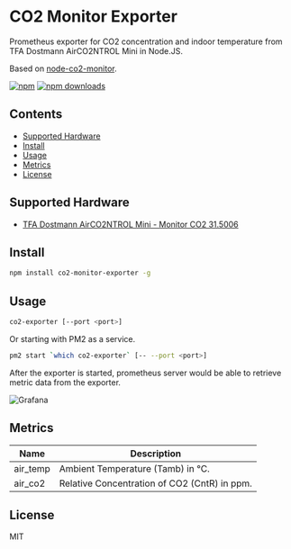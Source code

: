 # CO2 Monitor Exporter

Prometheus exporter for CO2 concentration and indoor temperature from TFA Dostmann AirCO2NTROL Mini in Node.JS.

Based on [node-co2-monitor](https://github.com/huhamhire/node-co2-monitor).

[![npm](https://img.shields.io/npm/v/co2-monitor-exporter.svg)](https://www.npmjs.com/package/co2-monitor-exporter)
[![npm downloads](https://img.shields.io/npm/dm/co2-monitor-exporter.svg)](https://www.npmjs.com/package/co2-monitor-exporter)


## Contents

* [Supported Hardware](#supported-hardware)
* [Install](#install)
* [Usage](#usage)
* [Metrics](#metrics)
* [License](#license)


## Supported Hardware

* [TFA Dostmann AirCO2NTROL Mini - Monitor CO2 31.5006](https://www.amazon.de/dp/B00TH3OW4Q)


## Install

```bash
npm install co2-monitor-exporter -g
```


## Usage
```bash
co2-exporter [--port <port>]
```

Or starting with PM2 as a service.
```bash
pm2 start `which co2-exporter` [-- --port <port>]
```

After the exporter is started, prometheus server would be able to retrieve metric data from the exporter.

![Grafana](https://huhamhire.github.io/co2-monitor-exporter/images/grafana.png)


## Metrics

  Name  | Description
--------|-------------
air_temp| Ambient Temperature (Tamb) in ℃.
air_co2 | Relative Concentration of CO2 (CntR) in ppm.


## License

MIT
